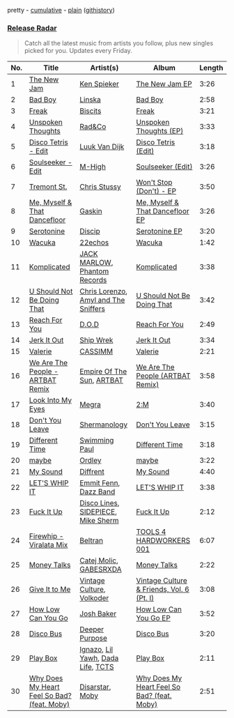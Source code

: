 pretty - [cumulative](/playlists/cumulative/Release%20Radar.md) - [plain](/playlists/plain/37i9dQZEVXbsudmxBFKW7G) ([githistory](https://github.githistory.xyz/vitokorn/spotify-playlist-archive/blob/master/playlists/plain/37i9dQZEVXbsudmxBFKW7G))
### [Release Radar](https://open.spotify.com/playlist/37i9dQZEVXbsudmxBFKW7G)

> Catch all the latest music from artists you follow, plus new singles picked for you. Updates every Friday.

| No. | Title | Artist(s) | Album | Length |
|---|---|---|---|---|
| 1 | [The New Jam](https://open.spotify.com/track/7gbj2NPwqPt8aRnjC2cfhX) | [Ken Spieker](https://open.spotify.com/artist/1hFWjKEaPnMKiM73jlEIt2) | [The New Jam EP](https://open.spotify.com/album/3VCOxyEDj3yyLz1ahaRfQN) | 3:26 |
| 2 | [Bad Boy](https://open.spotify.com/track/6JHLEqlfiQDVJ0SbSsZIyL) | [Linska](https://open.spotify.com/artist/5f7jxYF5js7lD5lMyIPUBq) | [Bad Boy](https://open.spotify.com/album/1TEKWGE5byHlJaed68p4BN) | 2:58 |
| 3 | [Freak](https://open.spotify.com/track/5XXriU0XC0HPH60GIJYpIA) | [Biscits](https://open.spotify.com/artist/052B9SONfhoScw7dgYWw5o) | [Freak](https://open.spotify.com/album/1bPzfiNL4MaiHWD9bxknaO) | 3:21 |
| 4 | [Unspoken Thoughts](https://open.spotify.com/track/7AGGevGpCSJlkrKxvbcsSc) | [Rad&Co](https://open.spotify.com/artist/5SWWNKNGRfpxkgaZENBf6u) | [Unspoken Thoughts (EP)](https://open.spotify.com/album/0x3ThqrrMW2xtrCP8ZGhLB) | 3:33 |
| 5 | [Disco Tetris - Edit](https://open.spotify.com/track/2gVJTQbla9i7bxnKdLiu45) | [Luuk Van Dijk](https://open.spotify.com/artist/1KFfk3NtblIJtGEqyiR31t) | [Disco Tetris (Edit)](https://open.spotify.com/album/6qv9cgmk8pQ8Lu6xkAHBg2) | 3:18 |
| 6 | [Soulseeker - Edit](https://open.spotify.com/track/2f6THNNAOmlYnJfNtvT2qO) | [M-High](https://open.spotify.com/artist/5lNjdR9GxHHF3twNE6ayJW) | [Soulseeker (Edit)](https://open.spotify.com/album/0abVRexTLrjGzW4bacgVSM) | 3:26 |
| 7 | [Tremont St.](https://open.spotify.com/track/2AWJOyP836ljBJ6CqrBL94) | [Chris Stussy](https://open.spotify.com/artist/3BxjasMelf9pKaE4f7Y0So) | [Won't Stop (Don't) - EP](https://open.spotify.com/album/01JyRXCJqCSxv11m2dawWj) | 3:50 |
| 8 | [Me, Myself & That Dancefloor](https://open.spotify.com/track/3zGcP713ZPe6OYGlOWYpKu) | [Gaskin](https://open.spotify.com/artist/17uIxPZilMlZt3g31mL4sm) | [Me, Myself & That Dancefloor EP](https://open.spotify.com/album/6hkRPAZb0cjySkQeSPoNPa) | 3:26 |
| 9 | [Serotonine](https://open.spotify.com/track/7brE4PDHUmdJMFle4OTTAA) | [Discip](https://open.spotify.com/artist/6K16NRv0isbkftsv5lmlMT) | [Serotonine EP](https://open.spotify.com/album/2IJ0OyFYDdHyoWZ4ZRNx8s) | 3:20 |
| 10 | [Wacuka](https://open.spotify.com/track/7dXrMijUKNKcoOivZSiGia) | [22echos](https://open.spotify.com/artist/6G50FGCJoYKhbYc5BIxG9v) | [Wacuka](https://open.spotify.com/album/5Am4zu8u0jLBfBIMG1EkwI) | 1:42 |
| 11 | [Komplicated](https://open.spotify.com/track/3sohJCMfqgbHstS1SuZmxM) | [JACK MARLOW](https://open.spotify.com/artist/5qIDbjJ9VyV3eogXzEA6H3), [Phantom Records](https://open.spotify.com/artist/1dHcunJQkysyrXIhVS7rOE) | [Komplicated](https://open.spotify.com/album/3HtI6s91a9Nm6Q5JvzbsjK) | 3:38 |
| 12 | [U Should Not Be Doing That](https://open.spotify.com/track/3IRUnD7KOB6rSoEsxBG5oC) | [Chris Lorenzo](https://open.spotify.com/artist/7tm9Tuc70geXOOyKhtZHIj), [Amyl and The Sniffers](https://open.spotify.com/artist/3NqV2DJoAWsjl787bWaHW7) | [U Should Not Be Doing That](https://open.spotify.com/album/7mxUMtwfCoClzqAB7a4wh3) | 3:42 |
| 13 | [Reach For You](https://open.spotify.com/track/4hLDHwc3t9fx3zyn3NYBXN) | [D.O.D](https://open.spotify.com/artist/0Cs47vvRsPgEfliBU9KDiB) | [Reach For You](https://open.spotify.com/album/4reioH9lNaPq6lFuKH9nBF) | 2:49 |
| 14 | [Jerk It Out](https://open.spotify.com/track/5b4Ptx29cPXsKenFpVGJZq) | [Ship Wrek](https://open.spotify.com/artist/1ic0FHNGIjXZAWH6O6Reif) | [Jerk It Out](https://open.spotify.com/album/1Gto2rZS5JpP7JWHydyoEi) | 3:34 |
| 15 | [Valerie](https://open.spotify.com/track/78IApFVx1V4KINyZnIXjoi) | [CASSIMM](https://open.spotify.com/artist/1dA7pt23MNLlDsLpABATtG) | [Valerie](https://open.spotify.com/album/4dYCFK8K9PQSL0SZ1DSgJD) | 2:21 |
| 16 | [We Are The People - ARTBAT Remix](https://open.spotify.com/track/0L6223jyrD2qFSxSmjpEMP) | [Empire Of The Sun](https://open.spotify.com/artist/67hb7towEyKvt5Z8Bx306c), [ARTBAT](https://open.spotify.com/artist/3BkRu2TGd2I1uBxZKddfg1) | [We Are The People (ARTBAT Remix)](https://open.spotify.com/album/60byCifK9JXAUwNzbpfSS2) | 3:58 |
| 17 | [Look Into My Eyes](https://open.spotify.com/track/1fHVz3ffi5k4kASyAITzpN) | [Megra](https://open.spotify.com/artist/75JMPNQ1B2A6WZydvs06Ok) | [2:M](https://open.spotify.com/album/7MLuUXFHdDcGHRshuBATOs) | 3:40 |
| 18 | [Don't You Leave](https://open.spotify.com/track/12e3jjH2mTSIITNrLSvIRj) | [Shermanology](https://open.spotify.com/artist/4Siyzg8kWayQfPQsPSl6JI) | [Don't You Leave](https://open.spotify.com/album/1ezePOQ5Y2HXQKBWWgI3tO) | 3:15 |
| 19 | [Different Time](https://open.spotify.com/track/5xnovZUHcYKyREGwXrq3uc) | [Swimming Paul](https://open.spotify.com/artist/5rEwPEAHq2q1yW3wF4av5s) | [Different Time](https://open.spotify.com/album/0CVh0bJ2pYdd0i2Q0Jwqes) | 3:18 |
| 20 | [maybe](https://open.spotify.com/track/6BNVEmPmpysG1lbAfjkSwA) | [Ordley](https://open.spotify.com/artist/7iytrtzbCdACF9euDDHfiD) | [maybe](https://open.spotify.com/album/0waH1lAXCh76HwNnz5QBqG) | 3:22 |
| 21 | [My Sound](https://open.spotify.com/track/0utpATonkWYtXT3y0b2jMS) | [Diffrent](https://open.spotify.com/artist/7mycnkT3eOskxxGbN9skkV) | [My Sound](https://open.spotify.com/album/6nC1cM7SFZ29nGS9ickzgz) | 4:40 |
| 22 | [LET'S WHIP IT](https://open.spotify.com/track/7Ba2eY330uMac38EyqsDGr) | [Emmit Fenn](https://open.spotify.com/artist/3VVLqeEqQQqTgT8YhfY9Z6), [Dazz Band](https://open.spotify.com/artist/4n7L1vYXp4Dt0HfxaLBj9l) | [LET'S WHIP IT](https://open.spotify.com/album/6t52SRsgqs0DXHBe1IYEc7) | 3:38 |
| 23 | [Fuck It Up](https://open.spotify.com/track/0PBQS0GycsYJ4yJJRjAIXU) | [Disco Lines](https://open.spotify.com/artist/5Kmr0b3ip8g9P2i0dLTC3Z), [SIDEPIECE](https://open.spotify.com/artist/5czbzNZZfWpyFgZyfT3Mkk), [Mike Sherm](https://open.spotify.com/artist/3tqosLbNFNekyZyO2KJ6qd) | [Fuck It Up](https://open.spotify.com/album/2ByC6BK9XEUuK043NpUGB3) | 2:12 |
| 24 | [Firewhip - Viralata Mix](https://open.spotify.com/track/75rxVv0sO1NbAq3FOLRu24) | [Beltran](https://open.spotify.com/artist/1jgSqmZTBltb5O2L7ErmEP) | [TOOLS 4 HARDWORKERS 001](https://open.spotify.com/album/2qwA2LwyCtr8STl8156xyD) | 6:07 |
| 25 | [Money Talks](https://open.spotify.com/track/52HoKQp6OaRXP0jA4ZBJXk) | [Catej Molic](https://open.spotify.com/artist/0OHQDEOAfim7hPLfOYgLS1), [GABESRXDA](https://open.spotify.com/artist/6RFMM4qkL1wpVuGWOCNJZQ) | [Money Talks](https://open.spotify.com/album/5ySzMrRzV76N2LReyKOdgq) | 2:22 |
| 26 | [Give It to Me](https://open.spotify.com/track/0hWriVrNXaLiC5TO2GFyNc) | [Vintage Culture](https://open.spotify.com/artist/28uJnu5EsrGml2tBd7y8ts), [Volkoder](https://open.spotify.com/artist/5SwGFGfUlV6Dan4ygjF5CU) | [Vintage Culture & Friends, Vol. 6 (Pt. I)](https://open.spotify.com/album/27SNkj72LB2Ir4ujwFl3NF) | 3:08 |
| 27 | [How Low Can You Go](https://open.spotify.com/track/3L4Sen9oMlDkmbeufDEU3Q) | [Josh Baker](https://open.spotify.com/artist/4zf8Awb8y1X9qwL4oiVRd6) | [How Low Can You Go EP](https://open.spotify.com/album/2F9Karze72Hgnk3NW2x08G) | 3:52 |
| 28 | [Disco Bus](https://open.spotify.com/track/5GXLRHmbF3zIhq6SepTQmO) | [Deeper Purpose](https://open.spotify.com/artist/10Bo1ofGMWr6hFD7OM7W7r) | [Disco Bus](https://open.spotify.com/album/2e6d7OALNSuqyNZCodHTf6) | 3:20 |
| 29 | [Play Box](https://open.spotify.com/track/6bMWeNBvZmPbfZ8mrULx9k) | [Ignazo](https://open.spotify.com/artist/6MrcjgGyJ3uOoL6Ee7b8nb), [Lil Yawh](https://open.spotify.com/artist/50vMVpuLqxVjxvO84cgKRW), [Dada Life](https://open.spotify.com/artist/00sAT5YX8W3xNd1EuqyHw9), [TCTS](https://open.spotify.com/artist/1mFGfrveXbpolppPgO29Io) | [Play Box](https://open.spotify.com/album/4xUgdko17O0NkwuTxXj0wM) | 2:11 |
| 30 | [Why Does My Heart Feel So Bad? (feat. Moby)](https://open.spotify.com/track/1SU8huXD15iemDITwALHb3) | [Disarstar](https://open.spotify.com/artist/7BSNHln0lSqyDHdQ3sv0Q5), [Moby](https://open.spotify.com/artist/3OsRAKCvk37zwYcnzRf5XF) | [Why Does My Heart Feel So Bad? (feat. Moby)](https://open.spotify.com/album/2Ys0R5iCqnva2gZegSJdtw) | 2:51 |